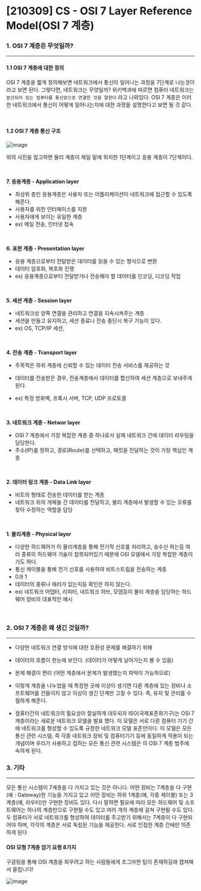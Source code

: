 # [210309] CS - OSI 7 Layer Reference Model(OSI 7 계층)

### 1. OSI 7 계층은 무엇일까?
---


#### 1.1 OSI 7 계층에 대한 정의

OSI 7 계층을 짧게 정의해보면 네트워크에서 통신이 일어나는 과정을 7단계로 나눈것이라고 보면 된다. 그렇다면, 네트워크는 무엇일까? 위키백과에 따르면 컴퓨터 네트워크는 `분산되어 있는 컴퓨터를 통신망으로 연결한 것을 말한다` 라고 나와있다. OSI 7 계층은 이러한 네트워크에서 통신이 어떻게 일어나는지에 대한 과정을 설명한다고 보면 될 것 같다.

<br>

#### 1.2 OSI 7 계층 통신 구조

![image](https://user-images.githubusercontent.com/64825713/110474425-fdb06880-8122-11eb-802b-22121f6de7aa.png)


위의 사진을 참고하면 물리 계층이 제일 밑에 위치한 1단계이고 응용 계층이 7단계이다. 

<br>

**7. 응용계층 - Application layer**

- 최상위 층인 응용계층은 사용자 또는 어플리케이션이 네트워크에 접근할 수 있도록 해준다.
- 사용자를 위한 인터페이스를 지원
- 사용자에게 보이는 유일한 계층
- ex) 메일 전송, 인터넷 접속

<br>

**6. 표현 계층 - Presentation layer**

- 응용 계층으로부터 전달받은 데이터를 읽을 수 있는 형식으로 변환
- 데이터 암호화, 복호화 진행
- ex) 응용계층으로부터 전달받거나 전송해야 할 데이터를  인코딩, 디코딩 작업

<br>

**5. 세션 계층 - Session layer**

- 네트워크상 양쪽 연결을 관리하고 연결을 지속시켜주는 계층
- 세션을 만들고 유지하고, 세션 종료나 전송 중단시 복구 기능이 있다.
- ex) OS, TCP/IP 세션,

<br>

**4. 전송 계층 - Transport layer**

- 주목적은 하위 계층에 신뢰할 수 있는 데이터 전송 서비스를 제공하는 것
- 데이터를 전송받은 경우, 전송계층에서 데이터를 합산하여 세션 계층으로 보내주게 된다.

- ex) 특정 방화벽, 프록시 서버, TCP, UDP 프로토콜

<br>

**3. 네트워크 계층 - Networ layer**

- OSI 7 계층에서 가장 복잡한 계층 중 하나로서 실제 네트워크 간에 데이터 라우팅을 담당한다.
- 주소(IP)를 정하고, 경로(Route)를 선택하고, 패킷을 전달하는 것이 가장 핵심인 계층

<br>

**2. 데이터 링크 계층 - Data Link layer**

- 비트의 형태로 전송한 데이터를 받는 계층
- 네트워크 위의 개체들 간 데이터를 전달하고, 물리 계층에서 발생할 수 있는 오류를 찾아 수정하는 역할을 담당

<br>

**1. 물리계층 - Physical layer**

- 다양한 하드웨어가 이 물리계층을 통해 전기적 신호를 처리하고, 송수신 하는등 여러 종류의 하드웨어 기술이 접목되어있기 때문에 OSI 모델에서 가장 복잡한 계층이기도 하다.
- 통신 케이블을 통해 전기 신호를 사용하여 비트스트림을 전송하는 계층
- 0과 1
- 데이터의 종류나 에러가 있는지등 확인은 하지 않는다.
- ex) 네트워크 어댑터, 리피터, 네트워크 허브, 모뎀등이 물리 계층을 담당하는 하드웨어 장비의 대표적인 예시





<br>

### 2. OSI 7 계층은 왜 생긴 것일까?

---

- 다양한 네트워크 연결 방식에 대한 호환성 문제를 해결하기 위해

- 데이터의 흐름이 한눈에 보인다. (데이터가 어떻게 날아가는지 볼 수 있음)

- 문제 해결이 편리 (어떤 계층에서 문제가 발생했는지 파악이 가능하므로)

- 이렇게 계층을 나누었을 때 특정한 곳에 이상이 생기면 다른 계층에 있는 장비나 소프트웨어를 건들이지 않고 이상이 생긴 단계만 고칠 수 있다. 즉, 유지 및 관리를 수월하게 해준다.

- 컴퓨터간의 네트워크의 필요성이 절실하게 대두되자 ISO(국제표준화기구)는 OSI 7 계층이라는 새로운 네트워크 모델을 발표 했다. 이 모델은 서로 다른 컴퓨터 기기 간에 네트워크를 형성할 수 있도록 규정한 네트워크 모델 표준안이다. 이 모델은 모든 통신 관련 시스템, 즉 각종 네트워크 장비 및 컴퓨터기기 등에 동일하게 적용이 되는 개념이며 우리가 사용하고 접하는 모든 통신 관련 시스템은 이 OSI 7 계층 범주에 속하게 된다.





### 3. 기타

---



모든 통신 시스템이 7계층을 다 가지고 있는 것은 아니다. 어떤 장비는 7계층을 다 구현(예 : Gateway)한 기능을 가지고 있고 어떤 장비는 하위 1계층(예, 각종 케이블) 또는 3계층(예, 라우터)만 구현한 장비도 있다. 다시 말하면 필요에 따라 모든 하드웨어 및 소프트웨어는 하나의 계층만으로 구현될 수도 있고 여러 개의 계층에 걸쳐 구현될 수도 있다. 두 컴퓨터가 서로 네트워크를 형성하여 데이터를 주고받기 위해서는 7계층이 다 구현되어야 하며, 각각의 계층은 서로 독립된 기능을 제공한다. 서로 인접한 계층 간에만 의존하게 된다



#### OSI 모형 7계층 암기 요령 8가지

구글링을 통해 OSI 계층을 외우려고 하는 사람들에게 조그마한 팁이 존재하길래 캡쳐해서 올립니다!

![image](https://user-images.githubusercontent.com/64825713/110474369-ed988900-8122-11eb-8949-8042b54073f3.png)
